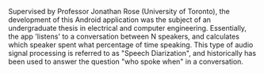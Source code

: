 Supervised by Professor Jonathan Rose (University of Toronto), the development of this Android application was the subject of an undergraduate thesis in electrical and computer engineering. Essentially, the app 'listens' to a conversation between N speakers, and calculates which speaker spent what percentage of time speaking. This type of audio signal processing is referred to as "Speech Diarization", and historically has been used to answer the question "who spoke when" in a conversation.